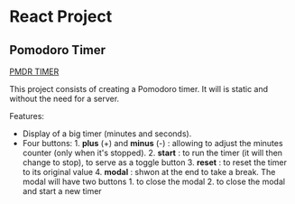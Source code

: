 # React Project
## Pomodoro Timer 

[PMDR TIMER](https://courageous-brioche-4f8570.netlify.app)

This project consists of creating a Pomodoro timer.
It will is static and without the need for a server.

Features: 
- Display of a big timer (minutes and seconds).
-  Four buttons:
        1. **plus** (+) and **minus** (-) : allowing to adjust the minutes counter (only when it's stopped).
        2. **start** : to run the timer (it will then change to stop), to serve as a toggle button
        3. **reset** :  to reset the timer to its original value
        4. **modal** : shwon at the end to take a break. 
                        The modal will have two buttons
                        1. to close the modal
                        2. to close the modal and start a new timer
